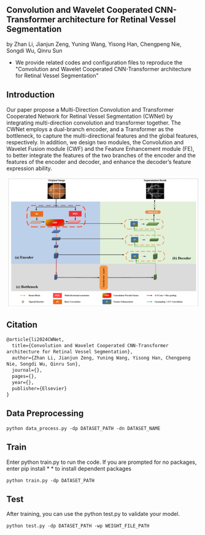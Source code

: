 ## Convolution and Wavelet Cooperated CNN-Transformer architecture for Retinal Vessel Segmentation

by Zhan Li, Jianjun Zeng, Yuning Wang, Yisong Han, Chengpeng Nie, Songdi Wu, Qinru Sun


* We provide related codes and configuration files to reproduce the "Convolution and Wavelet Cooperated CNN-Transformer architecture for Retinal Vessel Segmentation"

## Introduction
Our paper propose a Multi-Direction Convolution and Transformer Cooperated Network for Retinal Vessel Segmentation (CWNet) by integrating multi-direction convolution and transformer together. The
CWNet employs a dual-branch encoder, and a Transformer as the bottleneck, to capture the
multi-directional features and the global features, respectively.
In addition, we design two modules, the Convolution and
Wavelet Fusion module (CWF) and the Feature Enhancement
module (FE), to better integrate the features of the two branches of the encoder and the features of the encoder and
decoder, and enhance the decoder’s feature expression ability.

<div align="center">
  <img src="figures/framework.png" width="1000" />
</div>


## Citation
```
@article{li2024CWNet,
  title={Convolution and Wavelet Cooperated CNN-Transformer architecture for Retinal Vessel Segmentation},
  author={Zhan Li, Jianjun Zeng, Yuning Wang, Yisong Han, Chengpeng Nie, Songdi Wu, Qinru Sun},
  journal={},
  pages={},
  year={},
  publisher={Elsevier}
}
```

## Data Preprocessing
```
python data_process.py -dp DATASET_PATH -dn DATASET_NAME
```

## Train
Enter python train.py to run the code. If you are prompted for no packages, enter pip install * * to install dependent packages
```
python train.py -dp DATASET_PATH
```

## Test
After training, you can use the python test.py to validate your model.
```
python test.py -dp DATASET_PATH -wp WEIGHT_FILE_PATH
```
